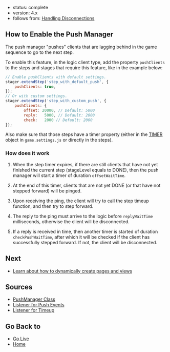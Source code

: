 - status: complete
- version: 4.x
- follows from: [Handling Disconnections](Handling-Disconnections-v4)

## How to Enable the Push Manager

The push manager "pushes" clients that are lagging behind in the game
sequence to go to the next step.

To enable this feature, in the logic client type, add the property `pushClients`
to the steps and stages that require this feature, like in the example below:

```javascript
// Enable pushClients with default settings.
stager.extendStep('step_with_default_push', {
    pushClients: true,
});
// Or with custom settings.
stager.extendStep('step_with_custom_push', {
    pushClients: {
        offset: 20000, // Default: 5000
        reply:   5000, // Default: 2000
        check:   2000 // Default: 2000
});
```

Also make sure that those steps have a timer property (either in the
[TIMER](Game-Basics-v4) object in `game.settings.js` or directly in
the steps).

### How does it work

1. When the step timer expires, if there are still clients that have
not yet finished the current step (stageLevel equals to DONE), then the
push manager will start a timer of duration `offsetWaitTime`.

2. At the end of this timer, clients that are not yet DONE (or that
have not stepped forward) will be pinged.

3. Upon receiving the ping, the client will try to call the step
timeup function, and then try to step forward.

4. The reply to the ping must arrive to the logic before
`replyWaitTime` milliseconds, otherwise the client will be
disconnected. 

5. If a reply is received in time, then another timer is started of
duration `checkPushWaitTime`, after which it will be checked if the
client has successfully stepped forward. If not, the client will be
disconnected.

## Next

* [Learn about how to dynamically create pages and views](Views-v4)

## Sources

* [PushManager Class](https://github.com/nodeGame/nodegame-client/blob/master/lib/core/PushManager.js)
* [Listener for Push Events](https://github.com/nodeGame/nodegame-client/blob/master/listeners/internal.js)
* [Listener for Timeup](https://github.com/nodeGame/nodegame-server/blob/master/lib/rooms/GameRoom.js)
  
## Go Back to 

* [Go Live](Go-Live-v4)
* [Home](Home)

